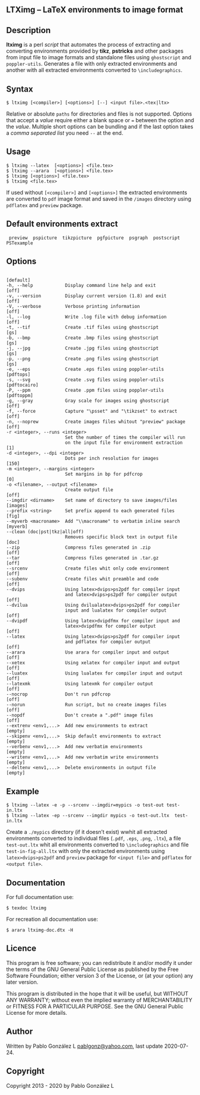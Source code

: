 ## LTXimg &ndash; LaTeX environments to image format

## Description

**ltximg** is a perl *script* that automates the process of extracting and converting
environments provided by **tikz**, **pstricks** and other packages from input file
to image formats and standalone files using `ghostscript` and `poppler-utils`. Generates a
file with only extracted environments and another with all extracted environments converted to `\includegraphics`.

## Syntax

```
$ ltximg [<compiler>] [<options>] [--] <input file>.<tex|ltx>
```

Relative or absolute `paths` for directories and files is not supported. Options that accept a _value_ require either a blank
space or `=` between the option and the _value_. Multiple short options can be bundling and if the last option takes a _comma
separated list_ you need `--` at the end.

## Usage

```
$ ltximg --latex  [<options>] <file.tex>
$ ltximg --arara  [<options>] <file.tex>
$ ltximg [<options>] <file.tex>
$ ltximg <file.tex>
```

If used without `[<compiler>]` and `[<options>]` the extracted environments are converted to `pdf` image format
and saved in the `/images` directory using `pdflatex` and `preview` package.

## Default environments extract

```
 preview  pspicture  tikzpicture  pgfpicture  psgraph  postscript  PSTexample
```

## Options

```
                                                                    [default]
-h, --help            Display command line help and exit            [off]
-v, --version         Display current version (1.8) and exit        [off]
-V, --verbose         Verbose printing information                  [off]
-l, --log             Write .log file with debug information        [off]
-t, --tif             Create .tif files using ghostscript           [gs]
-b, --bmp             Create .bmp files using ghostscript           [gs]
-j, --jpg             Create .jpg files using ghostscript           [gs]
-p, --png             Create .png files using ghostscript           [gs]
-e, --eps             Create .eps files using poppler-utils         [pdftops]
-s, --svg             Create .svg files using poppler-utils         [pdftocairo]
-P, --ppm             Create .ppm files using poppler-utils         [pdftoppm]
-g, --gray            Gray scale for images using ghostscript       [off]
-f, --force           Capture "\psset" and "\tikzset" to extract    [off]
-n, --noprew          Create images files whitout "preview" package [off]
-r <integer>, --runs <integer>
                      Set the number of times the compiler will run
                      on the input file for environment extraction  [1]
-d <integer>, --dpi <integer>
                      Dots per inch resolution for images           [150]
-m <integer>, --margins <integer>
                      Set margins in bp for pdfcrop                 [0]
-o <filename>, --output <filename>
                      Create output file                            [off]
--imgdir <dirname>    Set name of directory to save images/files    [images]
--prefix <string>     Set prefix append to each generated files     [fig]
--myverb <macroname>  Add "\\macroname" to verbatim inline search   [myverb]
--clean (doc|pst|tkz|all|off)
                      Removes specific block text in output file    [doc]
--zip                 Compress files generated in .zip              [off]
--tar                 Compress files generated in .tar.gz           [off]
--srcenv              Create files whit only code environment       [off]
--subenv              Create files whit preamble and code           [off]
--dvips               Using latex>dvips>ps2pdf for compiler input
                      and latex>dvips>ps2pdf for compiler output    [off]
--dvilua              Using dvilualatex>dvips>ps2pdf for compiler
                      input and lualatex for compiler output        [off]
--dvipdf              Using latex>dvipdfmx for compiler input and
                      latex>dvipdfmx for compiler output            [off]
--latex               Using latex>dvips>ps2pdf for compiler input
                      and pdflatex for compiler output              [off]
--arara               Use arara for compiler input and output       [off]
--xetex               Using xelatex for compiler input and output   [off]
--luatex              Using lualatex for compiler input and output  [off]
--latexmk             Using latexmk for compiler output             [off]
--nocrop              Don't run pdfcrop                             [off]
--norun               Run script, but no create images files        [off]
--nopdf               Don't create a ".pdf" image files             [off]
--extrenv <env1,...>  Add new environments to extract               [empty]
--skipenv <env1,...>  Skip default environments to extract          [empty]
--verbenv <env1,...>  Add new verbatim environments                 [empty]
--writenv <env1,...>  Add new verbatim write environments           [empty]
--deltenv <env1,...>  Delete environments in output file            [empty]
```

## Example

```
$ ltximg --latex -e -p --srcenv --imgdir=mypics -o test-out test-in.ltx
$ ltximg --latex -ep --srcenv --imgdir mypics -o test-out.ltx  test-in.ltx
```

Create a `./mypics` directory (if it doesn’t exist) wwhit all extracted environments
converted to individual files (`.pdf`, `.eps`, `.png`, `.ltx`), a file `test-out.ltx`
whit all environments converted to `\includegraphics` and file `test-in-fig-all.ltx` with only the extracted environments using
`latex>dvips>ps2pdf` and `preview` package for `<input file>` and `pdflatex`
for `<output file>`.

## Documentation

For full documentation use:

```
$ texdoc ltximg
```

For recreation all documentation use:

```
$ arara ltximg-doc.dtx -H
```

## Licence

This program is free software; you can redistribute it and/or modify it under the terms of the GNU
General Public License as published by the Free Software Foundation; either version 3 of the License,
or (at your option) any later version.

This program is distributed in the hope that it will be useful, but WITHOUT ANY WARRANTY; without even
the implied warranty of MERCHANTABILITY or FITNESS FOR A PARTICULAR PURPOSE. See the GNU General Public
License for more details.

## Author

Written by Pablo González L <pablgonz@yahoo.com>, last update 2020-07-24.

## Copyright

Copyright 2013 - 2020 by Pablo González L

